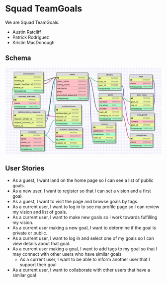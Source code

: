 # Squad TeamGoals

We are Squad TeamGoals.

- Austin Ratcliff
- Patrick Rodriguez
- Kristin MacDonough

## Schema

![SquadGoalsSchema](schema_05.png)

## User Stories

- As a guest, I want land on the home page so I can see a list of public goals.
- As a new user, I want to register so that I can set a vision and a first goal.
- As a guest, I want to visit the page and browse goals by tags.
- As a current user, I want to log in to see my profile page so I can review my vision and list of goals.
- As a current user, I want to make new goals so I work towards fulfilling my vision.
- As a current user making a new goal, I want to determine if the goal is private or public.
- As a current user, I want to log in and select one of my goals so I can view details about that goal.
- As a current user making a goal, I want to add tags to my goal so that I may connect with other users who have similar goals
	- As a current user, I want to be able to inform another user that I support their goal
- As a current user, I want to collaborate with other users that have a similar goal